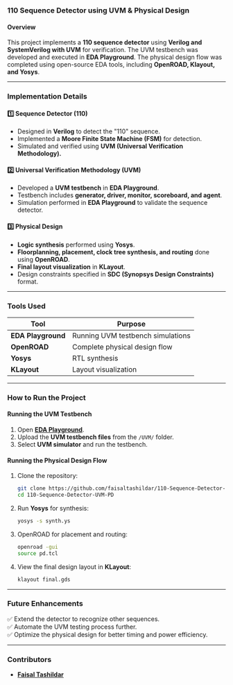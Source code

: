### **110 Sequence Detector using UVM & Physical Design**  

#### **Overview**  
This project implements a **110 sequence detector** using **Verilog and SystemVerilog with UVM** for verification. The UVM testbench was developed and executed in **EDA Playground**. The physical design flow was completed using open-source EDA tools, including **OpenROAD, Klayout, and Yosys**.  

---

### **Implementation Details**  

#### **1️⃣ Sequence Detector (110)**
- Designed in **Verilog** to detect the "110" sequence.  
- Implemented a **Moore Finite State Machine (FSM)** for detection.  
- Simulated and verified using **UVM (Universal Verification Methodology).**  

#### **2️⃣ Universal Verification Methodology (UVM)**
- Developed a **UVM testbench** in **EDA Playground**.  
- Testbench includes **generator, driver, monitor, scoreboard, and agent**.  
- Simulation performed in **EDA Playground** to validate the sequence detector.  

#### **3️⃣ Physical Design**
- **Logic synthesis** performed using **Yosys**.  
- **Floorplanning, placement, clock tree synthesis, and routing** done using **OpenROAD**.  
- **Final layout visualization** in **KLayout**.  
- Design constraints specified in **SDC (Synopsys Design Constraints)** format.  

---

### **Tools Used**  
| Tool          | Purpose |  
|--------------|---------|  
| **EDA Playground**  | Running UVM testbench simulations |  
| **OpenROAD**       | Complete physical design flow |  
| **Yosys**         | RTL synthesis |  
| **KLayout**       | Layout visualization |  

---

### **How to Run the Project**  

#### **Running the UVM Testbench**  
1. Open **[EDA Playground](https://www.edaplayground.com/)**.  
2. Upload the **UVM testbench files** from the `/UVM/` folder.  
3. Select **UVM simulator** and run the testbench.  

#### **Running the Physical Design Flow**  
1. Clone the repository:  
   ```bash
   git clone https://github.com/faisaltashildar/110-Sequence-Detector-UVM-PD.git
   cd 110-Sequence-Detector-UVM-PD
   ```  
2. Run **Yosys** for synthesis:  
   ```bash
   yosys -s synth.ys
   ```  
3. OpenROAD for placement and routing:  
   ```bash
   openroad -gui
   source pd.tcl
   ```  
4. View the final design layout in **KLayout**:  
   ```bash
   klayout final.gds
   ```  

---

### **Future Enhancements**  
✅ Extend the detector to recognize other sequences.  
✅ Automate the UVM testing process further.  
✅ Optimize the physical design for better timing and power efficiency.  

---

### **Contributors**  
- **[Faisal Tashildar](https://github.com/faisaltashildar)**  
